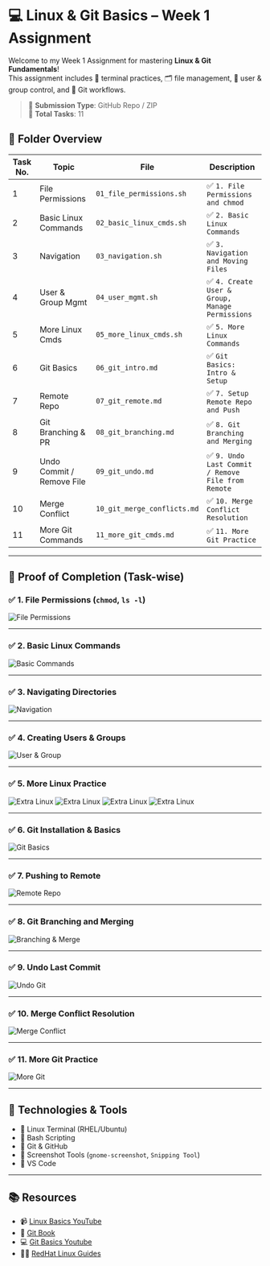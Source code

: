 # 💻 Linux & Git Basics – Week 1 Assignment

Welcome to my Week 1 Assignment for mastering **Linux & Git Fundamentals**!  
This assignment includes 🔧 terminal practices, 🗂️ file management, 👥 user & group control, and 🌿 Git workflows.

> 🎯 **Submission Type**: GitHub Repo / ZIP  
> 📁 **Total Tasks**: 11

## 📂 Folder Overview

| Task No. | Topic                     | File                        | Description                                        |
| -------- | ------------------------- | --------------------------- | -------------------------------------------------- |
| 1        | File Permissions          | `01_file_permissions.sh`    | ✅ `1. File Permissions and chmod`                 |
| 2        | Basic Linux Commands      | `02_basic_linux_cmds.sh`    | ✅ `2. Basic Linux Commands`                       |
| 3        | Navigation                | `03_navigation.sh`          | ✅ `3. Navigation and Moving Files`                |
| 4        | User & Group Mgmt         | `04_user_mgmt.sh`           | ✅ `4. Create User & Group, Manage Permissions`    |
| 5        | More Linux Cmds           | `05_more_linux_cmds.sh`     | ✅ `5. More Linux Commands`                        |
| 6        | Git Basics                | `06_git_intro.md`           | ✅ `Git Basics: Intro & Setup`                     |
| 7        | Remote Repo               | `07_git_remote.md`          | ✅ `7. Setup Remote Repo and Push`                 |
| 8        | Git Branching & PR        | `08_git_branching.md`       | ✅ `8. Git Branching and Merging`                  |
| 9        | Undo Commit / Remove File | `09_git_undo.md`            | ✅ `9. Undo Last Commit / Remove File from Remote` |
| 10       | Merge Conflict            | `10_git_merge_conflicts.md` | ✅ `10. Merge Conflict Resolution`                 |
| 11       | More Git Commands         | `11_more_git_cmds.md`       | ✅ `11. More Git Practice`                         |

---

## 📸 Proof of Completion (Task-wise)

### ✅ 1. File Permissions (`chmod`, `ls -l`)

![File Permissions](assets/Task1.png)

---

### ✅ 2. Basic Linux Commands

![Basic Commands](assets/Task2.png)

---

### ✅ 3. Navigating Directories

![Navigation](assets/Task3.png)

---

### ✅ 4. Creating Users & Groups

![User & Group](assets/Task4.png)

---

### ✅ 5. More Linux Practice

![Extra Linux](<assets/Task5(1).png>)
![Extra Linux](<assets/Task5(2).png>)
![Extra Linux](<assets/Task5(3).png>)
![Extra Linux](<assets/Task5(4).png>)

---

### ✅ 6. Git Installation & Basics

![Git Basics](assets/Task6.png)

---

### ✅ 7. Pushing to Remote

![Remote Repo](assets/Task7.png)

---

### ✅ 8. Git Branching and Merging

![Branching & Merge](assets/Task8.png)

---

### ✅ 9. Undo Last Commit

![Undo Git](assets/Task9.png)

---

### ✅ 10. Merge Conflict Resolution

![Merge Conflict](assets/Task10.png)

---

### ✅ 11. More Git Practice

![More Git](assets/Task11.png)

---

## 🚀 Technologies & Tools

- 🐧 Linux Terminal (RHEL/Ubuntu)
- 🔧 Bash Scripting
- 🌿 Git & GitHub
- 📸 Screenshot Tools (`gnome-screenshot`, `Snipping Tool`)
- 📂 VS Code

---

## 📚 Resources

- 📹 [Linux Basics YouTube](https://www.youtube.com/watch?v=iwolPf6kN-k)
- 📘 [Git Book](https://git-scm.com/book/en/v2)
- 💻 [Git Basics Youtube](https://git-scm.com/book/en/v2)
- 🧑‍💻 [RedHat Linux Guides](https://git-scm.com/book/en/v2)
